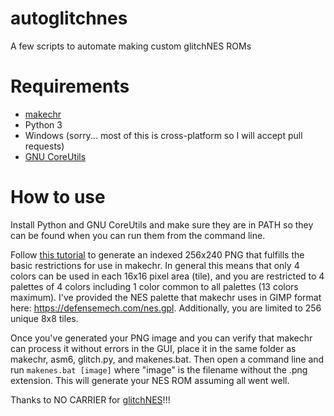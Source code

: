 # autoglitchnes
A few scripts to automate making custom glitchNES ROMs

# Requirements
* [makechr](https://github.com/dustmop/makechr/releases)
* Python 3
* Windows (sorry... most of this is cross-platform so I will accept pull requests)
* [GNU CoreUtils](http://gnuwin32.sourceforge.net/packages/coreutils.htm)

# How to use
Install Python and GNU CoreUtils and make sure they are in PATH so they can be found when you can run them from the command line.

Follow [this tutorial](https://www.youtube.com/watch?v=wRyeE6wEx-o&lc) to generate an indexed 256x240 PNG that fulfills the basic restrictions for use in makechr. In general this means that only 4 colors can be used in each 16x16 pixel area (tile), and you are restricted to 4 palettes of 4 colors including 1 color common to all palettes (13 colors maximum). I've provided the NES palette that makechr uses in GIMP format here: https://defensemech.com/nes.gpl. Additionally, you are limited to 256 unique 8x8 tiles.

Once you've generated your PNG image and you can verify that makechr can process it without errors in the GUI, place it in the same folder as makechr, asm6, glitch.py, and makenes.bat. Then open a command line and run `makenes.bat [image]` where "image" is the filename without the .png extension. This will generate your NES ROM assuming all went well.

Thanks to NO CARRIER for [glitchNES](https://github.com/no-carrier/glitchNES-0.2)!!!
